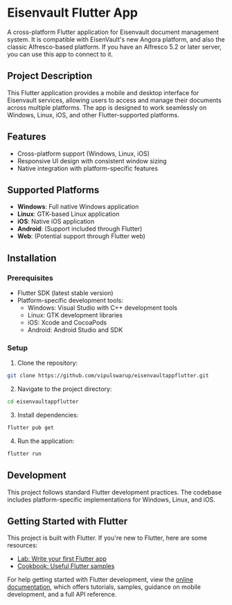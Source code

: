 # Eisenvault Flutter App

A cross-platform Flutter application for Eisenvault document management system. It is compatible with EisenVault's new Angora platform, and also the classic Alfresco-based platform. If you have an Alfresco 5.2 or later server, you can use this app to connect to it.

## Project Description

This Flutter application provides a mobile and desktop interface for Eisenvault services, allowing users to access and manage their documents across multiple platforms. The app is designed to work seamlessly on Windows, Linux, iOS, and other Flutter-supported platforms.

## Features

- Cross-platform support (Windows, Linux, iOS)
- Responsive UI design with consistent window sizing
- Native integration with platform-specific features

## Supported Platforms

- **Windows**: Full native Windows application
- **Linux**: GTK-based Linux application
- **iOS**: Native iOS application
- **Android**: (Support included through Flutter)
- **Web**: (Potential support through Flutter web)

## Installation

### Prerequisites

- Flutter SDK (latest stable version)
- Platform-specific development tools:
  - Windows: Visual Studio with C++ development tools
  - Linux: GTK development libraries
  - iOS: Xcode and CocoaPods
  - Android: Android Studio and SDK

### Setup

1. Clone the repository:
```bash
git clone https://github.com/vipulswarup/eisenvaultappflutter.git
```

2. Navigate to the project directory:
```bash
cd eisenvaultappflutter
```

3. Install dependencies:
```bash
flutter pub get
```

4. Run the application:
```bash
flutter run
```

## Development

This project follows standard Flutter development practices. The codebase includes platform-specific implementations for Windows, Linux, and iOS.

## Getting Started with Flutter

This project is built with Flutter. If you're new to Flutter, here are some resources:

- [Lab: Write your first Flutter app](https://docs.flutter.dev/get-started/codelab)
- [Cookbook: Useful Flutter samples](https://docs.flutter.dev/cookbook)

For help getting started with Flutter development, view the
[online documentation](https://docs.flutter.dev/), which offers tutorials,
samples, guidance on mobile development, and a full API reference.
